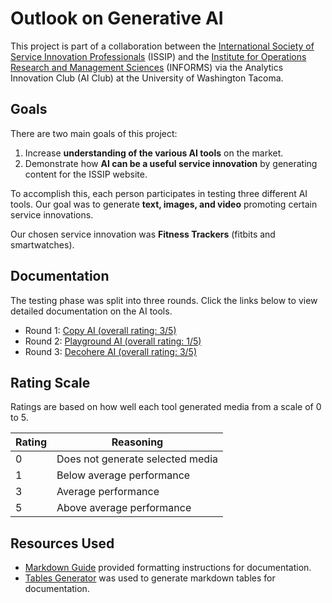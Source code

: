 # Outlook on Generative AI

This project is part of a collaboration between the [International Society of Service Innovation Professionals](https://www.issip.org) (ISSIP) and the [Institute for Operations Research and Management Sciences](https://www.informs.org/) (INFORMS) via the Analytics Innovation Club (AI Club) at the University of Washington Tacoma.

## Goals
There are two main goals of this project:
1. Increase **understanding of the various AI tools** on the market.
2. Demonstrate how **AI can be a useful service innovation** by generating content for the ISSIP website.

To accomplish this, each person participates in testing three different AI tools. Our goal was to generate **text, images, and video** promoting certain service innovations. 

Our chosen service innovation was **Fitness Trackers** (fitbits and smartwatches).

## Documentation
The testing phase was split into three rounds. Click the links below to view detailed documentation on the AI tools. 
* Round 1: [Copy AI (overall rating: 3/5)](https://github.com/Aaron-Thai/GenAI/blob/main/CopyAI.md)
* Round 2: [Playground AI (overall rating: 1/5)](https://github.com/Aaron-Thai/GenAI/blob/main/PlaygroundAI.md)
* Round 3: [Decohere AI (overall rating: 3/5)](https://github.com/Aaron-Thai/GenAI/blob/main/DecohereAI.md)

## Rating Scale
Ratings are based on how well each tool generated media from a scale of 0 to 5. 

| Rating | Reasoning                        |
|--------|----------------------------------|
| 0      | Does not generate selected media |
| 1      | Below average performance        |
| 3      | Average performance              |
| 5      | Above average performance        |

## Resources Used
* [Markdown Guide](https://www.markdownguide.org/basic-syntax/) provided formatting instructions for documentation.
* [Tables Generator](https://www.tablesgenerator.com/markdown_tables) was used to generate markdown tables for documentation.
